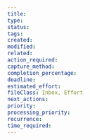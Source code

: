 ```yaml
---
title: 
type: 
status: 
tags: 
created: 
modified: 
related: 
action_required: 
capture_method: 
completion_percentage: 
deadline: 
estimated_effort: 
fileClass: Inbox, Effort
next_actions: 
priority: 
processing_priority: 
recurrence: 
time_required: 
---
```

